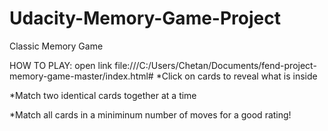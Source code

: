 # Udacity-Memory-Game-Project

Classic Memory Game

HOW TO PLAY:
open link file:///C:/Users/Chetan/Documents/fend-project-memory-game-master/index.html#
*Click on cards to reveal what is inside

*Match two identical cards together at a time

*Match all cards in a miniminum number of moves for a good rating!
